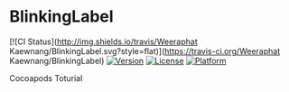 # BlinkingLabel

[![CI Status](http://img.shields.io/travis/Weeraphat Kaewnang/BlinkingLabel.svg?style=flat)](https://travis-ci.org/Weeraphat Kaewnang/BlinkingLabel)
[![Version](https://img.shields.io/cocoapods/v/BlinkingLabel.svg?style=flat)](http://cocoapods.org/pods/BlinkingLabel)
[![License](https://img.shields.io/cocoapods/l/BlinkingLabel.svg?style=flat)](http://cocoapods.org/pods/BlinkingLabel)
[![Platform](https://img.shields.io/cocoapods/p/BlinkingLabel.svg?style=flat)](http://cocoapods.org/pods/BlinkingLabel)


Cocoapods Toturial

